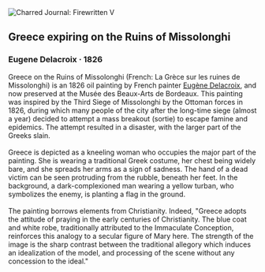 <div class="artwork-of-the-day">
  <div class="container">
    <div class="img-wrapper">
      <img
        src="https://uploads7.wikiart.org/00380/images/eugene-delacroix/greece-expiring-on-the-ruins-of-missolonghi-eugene-delacroix.jpg!Large.jpg"
        alt="Charred Journal: Firewritten V" />
    </div>
    <div class="artwork-detail">
      <div class="artwork-origin"> 
        <h2 class="artwork-name">Greece expiring on the Ruins of Missolonghi</h2>
        <h3 class="artist">
          Eugene Delacroix
                    ·  1826
        </h3>
      </div>
      <p class="description">
        <span class="artwork-description-text ng-binding" ng-bind-html="viewModel.ArtworkOfTheDay.Description | unsafe">Greece on the Ruins of Missolonghi (French: La Grèce sur les ruines de Missolonghi) is an 1826 oil painting by French painter <a target="_blank" href="/en/eugene-delacroix">Eugène Delacroix</a>, and now preserved at the Musée des Beaux-Arts de Bordeaux. This painting was inspired by the Third Siege of Missolonghi by the Ottoman forces in 1826, during which many people of the city after the long-time siege (almost a year) decided to attempt a mass breakout (sortie) to escape famine and epidemics. The attempt resulted in a disaster, with the larger part of the Greeks slain.
<br>
<br>Greece is depicted as a kneeling woman who occupies the major part of the painting. She is wearing a traditional Greek costume, her chest being widely bare, and she spreads her arms as a sign of sadness. The hand of a dead victim can be seen protruding from the rubble, beneath her feet. In the background, a dark-complexioned man wearing a yellow turban, who symbolizes the enemy, is planting a flag in the ground.
<br>
<br>The painting borrows elements from Christianity. Indeed, "Greece adopts the attitude of praying in the early centuries of Christianity. The blue coat and white robe, traditionally attributed to the Immaculate Conception, reinforces this analogy to a secular figure of Mary here. The strength of the image is the sharp contrast between the traditional allegory which induces an idealization of the model, and processing of the scene without any concession to the ideal."</span>
                        <div class="text-shadow-container" ng-show="showShadow" style=""></div>
      </p>
    </div>
  </div>

</div>
